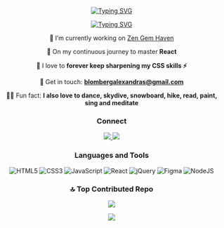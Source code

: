 <div align='center'>
 
[![Typing SVG](https://readme-typing-svg.herokuapp.com?font=Josefin+Slab&size=40&duration=4000&pause=200&color=F7ED53&background=FFFFFF00&center=true&repeat=false&random=false&width=500&height=80&lines=Hi!+I'm+Alexandra%F0%9F%8C%BB)](https://git.io/typing-svg)

[![Typing SVG](https://readme-typing-svg.herokuapp.com?font=Josefin+Slab&size=40&duration=4000&pause=200&color=F7ED53&background=FFFFFF00&center=true&repeat=false&random=false&width=1000&height=80&lines=An+Enthusiastic+Web+Developer+from+Stockholm%E2%98%80%EF%B8%8F;Crafting+Digital+Creations+with+Code+%F0%9F%8E%A8+)](https://git.io/typing-svg)

 🔭 I’m currently working on [Zen Gem Haven](https://github.com/blombergalex/gems)

 🌱 On my continuous journey to master **React**

 💎 I love to **forever keep sharpening my CSS skills ⚡**

 💬 Get in touch: **blombergalexandras@gmail.com**

 🤸🏽 Fun fact: **I also love to dance, skydive, snowboard, hike, read, paint, sing and meditate**

<h3>Connect</h3>

 <a href="mailto:blombergalexandras@gmail.com">
    <img src="https://img.shields.io/badge/Gmail-333333?style=for-the-badge&logo=gmail&logoColor=red" />
  </a>
  <a href="https://linkedin.com/in/alexandra-blomberg-7231a616a/" target="_blank">
    <img src="https://img.shields.io/badge/LinkedIn-0077B5?style=for-the-badge&logo=linkedin&logoColor=white" target="_blank" />
  </a>

<h3>Languages and Tools</h3>

![HTML5](https://img.shields.io/badge/html5-%23E34F26.svg?style=for-the-badge&logo=html5&logoColor=white) ![CSS3](https://img.shields.io/badge/css3-%231572B6.svg?style=for-the-badge&logo=css3&logoColor=white) ![JavaScript](https://img.shields.io/badge/javascript-%23323330.svg?style=for-the-badge&logo=javascript&logoColor=%23F7DF1E) ![React](https://img.shields.io/badge/react-%2320232a.svg?style=for-the-badge&logo=react&logoColor=%2361DAFB) ![jQuery](https://img.shields.io/badge/jquery-%230769AD.svg?style=for-the-badge&logo=jquery&logoColor=white) ![Figma](https://img.shields.io/badge/figma-%23F24E1E.svg?style=for-the-badge&logo=figma&logoColor=white) ![NodeJS](https://img.shields.io/badge/node.js-6DA55F?style=for-the-badge&logo=node.js&logoColor=white)

### 🔝 Top Contributed Repo
![](https://github-contributor-stats.vercel.app/api?username=blombergalex&limit=5&theme=dark&combine_all_yearly_contributions=true)

![](https://github-readme-stats.vercel.app/api/top-langs/?username=blombergalex&theme=vision-friendly-dark&hide_border=false&include_all_commits=false&count_private=false&layout=compact)

</div>

<!-- Created with GPRM ( https://gprm.itsvg.in ) -->
